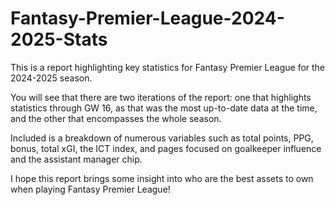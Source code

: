 # Fantasy-Premier-League-2024-2025-Stats

This is a report highlighting key statistics for Fantasy Premier League for the 2024-2025 season. 

You will see that there are two iterations of the report: one that highlights statistics through GW 16, as that was the most up-to-date data at the time, and the other that encompasses the whole season.

Included is a breakdown of numerous variables such as total points, PPG, bonus, total xGI, the ICT index, and pages focused on goalkeeper influence and the assistant manager chip.

I hope this report brings some insight into who are the best assets to own when playing Fantasy Premier League!

